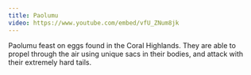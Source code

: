 ```yaml
---
title: Paolumu
video: https://www.youtube.com/embed/vfU_ZNum8jk
---
```


Paolumu feast on eggs found in the Coral Highlands.
They are able to propel through the air using unique sacs in their bodies, and attack with their extremely hard tails.
